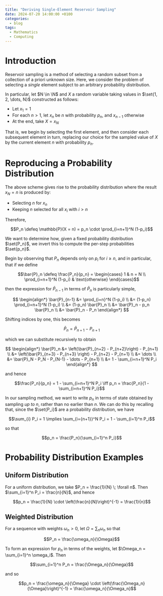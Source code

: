 ```yaml
---
title: "Deriving Single-Element Reservoir Sampling"
date: 2024-07-20 14:00:00 +0100
categories:
  - blog
tags:
  - Mathematics
  - Computing
---
```



# Introduction
Reservoir sampling is a method of selecting a random subset from a collection of a priori unknown size. Here, we consider the problem of selecting a *single* element subject to an arbitrary probability distribution.

In particular, let $N \in \N$ and $X$ a random variable taking values in $\set{1, 2, \dots, N}$ constructed as follows:

* Let $x_1 = 1$
* For each $n > 1$, let $x_n$ be $n$ with probability $p_n$, and $x_{n-1}$ otherwise
* At the end, take $X = x_N$

That is, we begin by selecting the first element, and then consider each subsequent element in turn, replacing our choice for the sampled value of $X$ by the current element $n$ with probability $p_n$.

# Reproducing a Probability Distribution
The above scheme gives rise to the probability distribution where the result $x_N = n$ is produced by:

* Selecting $n$ for $x_n$
* Keeping $n$ selected for all $x_i$ with $i > n$

Therefore,

$$P_n \defeq \mathbb{P}(X = n) = p_n \cdot \prod_{i=n+1}^N (1-p_i)$$

We want to determine how, given a fixed probability distribution $\set{P_n}$, we invert this to compute the per-step probabilities $\set{p_n}$.

Begin by observing that $P_n$ depends only on $p_i$ for $i \geq n$, and in particular, that if we define

$$\bar{P}_n \defeq \frac{P_n}{p_n} = \begin{cases} 1 & n = N \\ \prod_{i=n+1}^N (1-p_i) & \text{otherwise} \end{cases}$$

then the expression for $\bar{P}_{n-1}$ in terms of $\bar{P}_n$ is particularly simple,

$$
\begin{align*}
\bar{P}_{n-1} &= \prod_{i=n}^N (1-p_i) \\
&= (1-p_n) \prod_{i=n+1}^N (1-p_i) \\
&= (1-p_n) \bar{P}_n \\
&= \bar{P}_n - p_n \bar{P}_n \\
&= \bar{P}_n - P_n
\end{align*}
$$

Shifting indices by one, this becomes

$$\bar{P}_n = \bar{P}_{n+1} - P_{n+1}$$

which we can substitute recursively to obtain

$$
\begin{align*}
\bar{P}_n &= \left(\bar{P}_{n+2} - P_{n+2}\right) - P_{n+1} \\
&= \left(\bar{P}_{n+3} - P_{n+3} \right) - P_{n+2} - P_{n+1} \\
&= \dots \\
&= \bar{P}_N - P_N - P_{N-1} - \dots - P_{n+1} \\
&= 1 - \sum_{i=n+1}^N P_i
\end{align*}
$$

and hence

$$\frac{P_n}{p_n} = 1 - \sum_{i=n+1}^N P_i \iff p_n = \frac{P_n}{1 - \sum_{i=n+1}^N P_i}$$

In our sampling method, we want to write $p_n$ in terms of state obtained by sampling *up to* $n$, rather than no earlier than $n$. We can do this by recalling that, since the $\set{P_i}$ are a probability distribution, we have

$$\sum_{i} P_i = 1 \implies \sum_{i={n+1}}^N P_i = 1 - \sum_{i=1}^n P_i$$

so that

$$p_n = \frac{P_n}{\sum_{i=1}^n P_i}$$

# Probability Distribution Examples
## Uniform Distribution
For a uniform distribution, we take $P_n = \frac{1}{N} \; \forall n$. Then $\sum_{i=1}^n P_i = \frac{n}{N}$, and hence

$$p_n = \frac{1}{N} \cdot \left(\frac{n}{N}\right)^{-1} = \frac{1}{n}$$

## Weighted Distribution
For a sequence with weights $\omega_n > 0$, let $\Omega = \sum_n \omega_n$ so that

$$P_n = \frac{\omega_n}{\Omega}$$

To form an expression for $p_n$ in terms of the weights, let $\Omega_n = \sum_{i=1}^n \omega_i$. Then

$$\sum_{i=1}^n P_n = \frac{\Omega_n}{\Omega}$$

and so

$$p_n = \frac{\omega_n}{\Omega} \cdot \left(\frac{\Omega_n}{\Omega}\right)^{-1} = \frac{\omega_n}{\Omega_n}$$